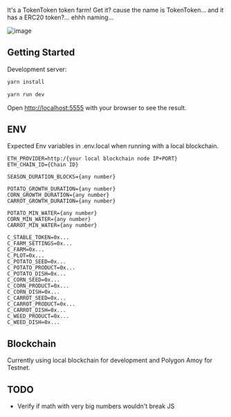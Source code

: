 It's a TokenToken token farm! Get it? cause the name is TokenToken... and it has a ERC20 token?... ehhh naming...

![image](https://user-images.githubusercontent.com/16711523/203055844-e1826f8a-7d93-4cf5-9440-1b55f005e9f6.png)


## Getting Started

Development server:

```bash
yarn install

yarn run dev
```

Open [http://localhost:5555](http://localhost:5555) with your browser to see the result.

## ENV

Expected Env variables in .env.local when running with a local blockchain.

```
ETH_PROVIDER=http:/{your local blockchain node IP+PORT}
ETH_CHAIN_ID={Chain ID}

SEASON_DURATION_BLOCKS={any number}

POTATO_GROWTH_DURATION={any number}
CORN_GROWTH_DURATION={any number}
CARROT_GROWTH_DURATION={any number}

POTATO_MIN_WATER={any number}
CORN_MIN_WATER={any number}
CARROT_MIN_WATER={any number}

C_STABLE_TOKEN=0x...
C_FARM_SETTINGS=0x...
C_FARM=0x...
C_PLOT=0x...
C_POTATO_SEED=0x...
C_POTATO_PRODUCT=0x...
C_POTATO_DISH=0x...
C_CORN_SEED=0x...
C_CORN_PRODUCT=0x...
C_CORN_DISH=0x...
C_CARROT_SEED=0x...
C_CARROT_PRODUCT=0x...
C_CARROT_DISH=0x...
C_WEED_PRODUCT=0x...
C_WEED_DISH=0x...
```

## Blockchain

Currently using local blockchain for development and Polygon Amoy for Testnet.

## TODO

- Verify if math with very big numbers wouldn't break JS

